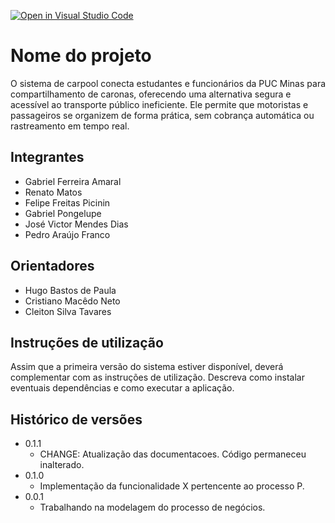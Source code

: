 [![Open in Visual Studio Code](https://classroom.github.com/assets/open-in-vscode-2e0aaae1b6195c2367325f4f02e2d04e9abb55f0b24a779b69b11b9e10269abc.svg)](https://classroom.github.com/online_ide?assignment_repo_id=18264823&assignment_repo_type=AssignmentRepo)
# Nome do projeto
O sistema de carpool conecta estudantes e funcionários da PUC Minas para compartilhamento de caronas, oferecendo uma alternativa segura e acessível ao transporte público ineficiente. Ele permite que motoristas e passageiros se organizem de forma prática, sem cobrança automática ou rastreamento em tempo real.


## Integrantes

* Gabriel Ferreira Amaral
* Renato Matos 
* Felipe Freitas Picinin
* Gabriel Pongelupe
* José Victor Mendes Dias
* Pedro Araújo Franco

## Orientadores

* Hugo Bastos de Paula
* Cristiano Macêdo Neto
* Cleiton Silva Tavares

## Instruções de utilização

Assim que a primeira versão do sistema estiver disponível, deverá complementar com as instruções de utilização. Descreva como instalar eventuais dependências e como executar a aplicação.

## Histórico de versões

* 0.1.1
    * CHANGE: Atualização das documentacoes. Código permaneceu inalterado.
* 0.1.0
    * Implementação da funcionalidade X pertencente ao processo P.
* 0.0.1
    * Trabalhando na modelagem do processo de negócios.

